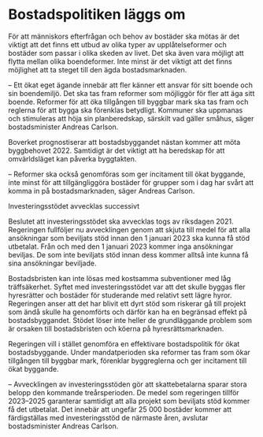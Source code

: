 # Bostadspolitiken läggs om

För att människors efterfrågan och behov av bostäder ska mötas är det viktigt att det finns ett utbud av olika typer av upplåtelseformer och bostäder som passar i olika skeden av livet. Det ska även vara möjligt att flytta mellan olika boendeformer. Inte minst är det viktigt att det finns möjlighet att ta steget till den ägda bostadsmarknaden.

– Ett ökat eget ägande innebär att fler känner ett ansvar för sitt boende och sin boendemiljö. Det ska tas fram reformer som möjliggör för fler att äga sitt boende. Reformer för att öka tillgången till byggbar mark ska tas fram och reglerna för att bygga ska förenklas betydligt. Kommuner ska uppmanas och stimuleras att höja sin planberedskap, särskilt vad gäller småhus, säger bostadsminister Andreas Carlson.

Boverket prognostiserar att bostadsbyggandet nästan kommer att möta byggbehovet 2022\. Samtidigt är det viktigt att ha beredskap för att omvärldsläget kan påverka byggtakten.

– Reformer ska också genomföras som ger incitament till ökat byggande, inte minst för att tillgängliggöra bostäder för grupper som i dag har svårt att komma in på bostadsmarknaden, säger Andreas Carlson.

Investeringsstödet avvecklas successivt

Beslutet att investeringsstödet ska avvecklas togs av riksdagen 2021\. Regeringen fullföljer nu avvecklingen genom att skjuta till medel för att alla ansökningar som beviljats stöd innan den 1 januari 2023 ska kunna få stöd utbetalat. Från och med den 1 januari 2023 kommer inga ansökningar beviljas. De som inte beviljats stöd innan dess kommer alltså inte kunna få sina ansökningar beviljade.

Bostadsbristen kan inte lösas med kostsamma subventioner med låg träffsäkerhet. Syftet med investeringsstödet var att det skulle byggas fler hyresrätter och bostäder för studerande med relativt sett lägre hyror. Regeringen anser att det har blivit ett dyrt stöd som riskerar gå till projekt som ändå skulle ha genomförts och därför kan ha en begränsad effekt på bostadsbyggandet. Stödet löser inte heller de grundläggande problem som är orsaken till bostadsbristen och köerna på hyresrättsmarknaden.

Regeringen vill i stället genomföra en effektivare bostadspolitik för ökat bostadsbyggande. Under mandatperioden ska reformer tas fram som ökar tillgången till byggbar mark, förenklar byggreglerna och ger incitament till ökat byggande.

– Avvecklingen av investeringsstöden gör att skattebetalarna sparar stora belopp den kommande treårsperioden. De medel som regeringen tillför 2023–2025 garanterar samtidigt att alla projekt som beviljats stöd kommer få det utbetalat. Det innebär att ungefär 25 000 bostäder kommer att färdigställas med investeringsstöd de närmaste åren, avslutar bostadsminister Andreas Carlson.
